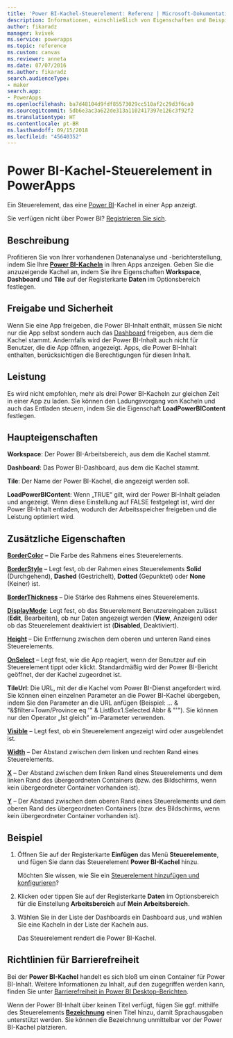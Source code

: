 ```yaml
---
title: 'Power BI-Kachel-Steuerelement: Referenz | Microsoft-Dokumentation'
description: Informationen, einschließlich von Eigenschaften und Beispiele, über das Power BI-Kachel-Steuerelement
author: fikaradz
manager: kvivek
ms.service: powerapps
ms.topic: reference
ms.custom: canvas
ms.reviewer: anneta
ms.date: 07/07/2016
ms.author: fikaradz
search.audienceType:
- maker
search.app:
- PowerApps
ms.openlocfilehash: ba7d48104d9fdf85573029cc510af2c29d3f6ca0
ms.sourcegitcommit: 5db6e3ac3a622de313a1102417397e126c3f92f2
ms.translationtype: HT
ms.contentlocale: pt-BR
ms.lasthandoff: 09/15/2018
ms.locfileid: "45640352"
---
```

# <a name="power-bi-tile-control-in-powerapps"></a>Power BI-Kachel-Steuerelement in PowerApps

Ein Steuerelement, das eine [Power BI](https://powerbi.microsoft.com)-Kachel in einer App anzeigt.

Sie verfügen nicht über Power BI? [Registrieren Sie sich](https://docs.microsoft.com/power-bi/service-self-service-signup-for-power-bi).

## <a name="description"></a>Beschreibung

Profitieren Sie von Ihrer vorhandenen Datenanalyse und -berichterstellung, indem Sie Ihre **[Power BI-Kacheln](https://docs.microsoft.com/power-bi/service-dashboard-tiles)** in Ihren Apps anzeigen. Geben Sie die anzuzeigende Kachel an, indem Sie ihre Eigenschaften **Workspace**, **Dashboard** und **Tile** auf der Registerkarte **Daten** im Optionsbereich festlegen.

## <a name="sharing-and-security"></a>Freigabe und Sicherheit

Wenn Sie eine App freigeben, die Power BI-Inhalt enthält, müssen Sie nicht nur die App selbst sondern auch das [Dashboard](https://docs.microsoft.com/power-bi/service-how-to-collaborate-distribute-dashboards-reports) freigeben, aus dem die Kachel stammt. Andernfalls wird der Power BI-Inhalt auch nicht für Benutzer, die die App öffnen, angezeigt. Apps, die Power BI-Inhalt enthalten, berücksichtigen die Berechtigungen für diesen Inhalt.

## <a name="performance"></a>Leistung

Es wird nicht empfohlen, mehr als drei Power BI-Kacheln zur gleichen Zeit in einer App zu laden. Sie können den Ladungsvorgang von Kacheln und auch das Entladen steuern, indem Sie die Eigenschaft **LoadPowerBIContent** festlegen.

## <a name="key-properties"></a>Haupteigenschaften

**Workspace**: Der Power BI-Arbeitsbereich, aus dem die Kachel stammt.

**Dashboard**: Das Power BI-Dashboard, aus dem die Kachel stammt.

**Tile**: Der Name der Power BI-Kachel, die angezeigt werden soll.

**LoadPowerBIContent**: Wenn „TRUE“ gilt, wird der Power BI-Inhalt geladen und angezeigt. Wenn diese Einstellung auf FALSE festgelegt ist, wird der Power BI-Inhalt entladen, wodurch der Arbeitsspeicher freigeben und die Leistung optimiert wird.

## <a name="additional-properties"></a>Zusätzliche Eigenschaften

**[BorderColor](properties-color-border.md)** – Die Farbe des Rahmens eines Steuerelements.

**[BorderStyle](properties-color-border.md)** – Legt fest, ob der Rahmen eines Steuerelements **Solid** (Durchgehend), **Dashed** (Gestrichelt), **Dotted** (Gepunktet) oder **None** (Keiner) ist.

**[BorderThickness](properties-color-border.md)** – Die Stärke des Rahmens eines Steuerelements.

**[DisplayMode](properties-core.md)**: Legt fest, ob das Steuerelement Benutzereingaben zulässt (**Edit**, Bearbeiten), ob nur Daten angezeigt werden (**View**, Anzeigen) oder ob das Steuerelement deaktiviert ist (**Disabled**, Deaktiviert).

**[Height](properties-size-location.md)** – Die Entfernung zwischen dem oberen und unteren Rand eines Steuerelements.

**[OnSelect](properties-core.md)** – Legt fest, wie die App reagiert, wenn der Benutzer auf ein Steuerelement tippt oder klickt. Standardmäßig wird der Power BI-Bericht geöffnet, der der Kachel zugeordnet ist.

**TileUrl**: Die URL, mit der die Kachel vom Power BI-Dienst angefordert wird. Sie können einen einzelnen Parameter an die Power BI-Kachel übergeben, indem Sie den Parameter an die URL anfügen (Beispiel: … & "&$filter=Town/Province eq '" & ListBox1.Selected.Abbr & "'"). Sie können nur den Operator „Ist gleich“ im-Parameter verwenden.

**[Visible](properties-core.md)** – Legt fest, ob ein Steuerelement angezeigt wird oder ausgeblendet ist.

**[Width](properties-size-location.md)** – Der Abstand zwischen dem linken und rechten Rand eines Steuerelements.

**[X](properties-size-location.md)** – Der Abstand zwischen dem linken Rand eines Steuerelements und dem linken Rand des übergeordneten Containers (bzw. des Bildschirms, wenn kein übergeordneter Container vorhanden ist).

**[Y](properties-size-location.md)** – Der Abstand zwischen dem oberen Rand eines Steuerelements und dem oberen Rand des übergeordneten Containers (bzw. des Bildschirms, wenn kein übergeordneter Container vorhanden ist).

## <a name="example"></a>Beispiel

1. Öffnen Sie auf der Registerkarte **Einfügen** das Menü **Steuerelemente**, und fügen Sie dann das Steuerelement **Power BI-Kachel** hinzu.

    Möchten Sie wissen, wie Sie ein [Steuerelement hinzufügen und konfigurieren](../add-configure-controls.md)?

2. Klicken oder tippen Sie auf der Registerkarte **Daten** im Optionsbereich für die Einstellung **Arbeitsbereich** auf **Mein Arbeitsbereich**.

3. Wählen Sie in der Liste der Dashboards ein Dashboard aus, und wählen Sie eine Kacheln in der Liste der Kacheln aus.

    Das Steuerelement rendert die Power BI-Kachel.

## <a name="accessibility-guidelines"></a>Richtlinien für Barrierefreiheit

Bei der **Power BI-Kachel** handelt es sich bloß um einen Container für Power BI-Inhalt. Weitere Informationen zu Inhalt, auf den zugegriffen werden kann, finden Sie unter [Barrierefreiheit in Power BI Desktop-Berichten](https://docs.microsoft.com/power-bi/desktop-accessibility).

Wenn der Power BI-Inhalt über keinen Titel verfügt, fügen Sie ggf. mithilfe des Steuerelements **[Bezeichnung](control-text-box.md)** einen Titel hinzu, damit Sprachausgaben unterstützt werden. Sie können die Bezeichnung unmittelbar vor der Power BI-Kachel platzieren.
